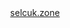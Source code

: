 <div align="center">
  <a href="https://selcuk.zone" target="_blank">
    selcuk.zone
  </a>
</div>

